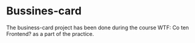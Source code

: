 # Bussines-card

The business-card project has been done during the course WTF: Co ten Frontend? as a part of the practice.
